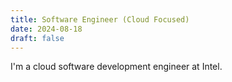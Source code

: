```yaml
---
title: Software Engineer (Cloud Focused)
date: 2024-08-18
draft: false
---
```


I'm a cloud software development engineer at Intel.

